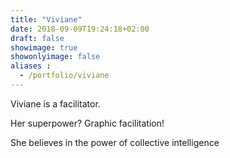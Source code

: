 ```yaml
---
title: "Viviane"
date: 2018-09-09T19:24:18+02:00
draft: false
showimage: true
showonlyimage: false
aliases :
  - /portfolio/viviane
---
```

Viviane is a facilitator.

Her superpower? Graphic facilitation!

She believes in the power of collective intelligence
